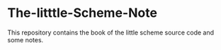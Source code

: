 # The-litttle-Scheme-Note
This repository contains the book of the little scheme source code and some notes.
